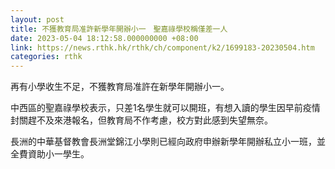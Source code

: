 ```yaml
---
layout: post
title: 不獲教育局准許新學年開辦小一　聖嘉祿學校稱僅差一人
date: 2023-05-04 18:12:58.000000000 +08:00
link: https://news.rthk.hk/rthk/ch/component/k2/1699183-20230504.htm
categories: rthk
---
```


再有小學收生不足，不獲教育局准許在新學年開辦小一。

中西區的聖嘉祿學校表示，只差1名學生就可以開班，有想入讀的學生因早前疫情封關趕不及來港報名，但教育局不作考慮，校方對此感到失望無奈。

長洲的中華基督教會長洲堂錦江小學則已經向政府申辦新學年開辦私立小一班，並全費資助小一學生。
